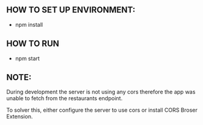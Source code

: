 ## HOW TO SET UP ENVIRONMENT:
- npm install
## HOW TO RUN
- npm start

## NOTE:
During development the server is not using any cors therefore the app was unable to fetch from the restaurants endpoint.

To solver this, either configure the server to use cors or install CORS Broser Extension.